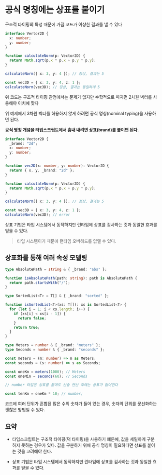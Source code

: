 # 공식 명칭에는 상표를 붙이기

구조적 타이핑의 특성 때문에 가끔 코드가 이상한 결과를 낼 수 있다

```ts
interface Vertor2D {
  x: number;
  y: number;
}

function calculateNorm(p: Vector2D) {
  return Math.sqrt(p.x * p.x + p.y * p.y);
}

calculateNorm({ x: 3, y: 4 }); // 정상, 결과는 5

const vec3D = { x: 3, y: 4, z: 1 };
calculateNorm(vec3D); // 정상, 결과는 동일하게 5
```

위 코드는 구조적 타이핑 관점에서는 문제가 없지만 수학적으로 따지면 2차원 벡터를 사용해야 이치에 맞다

위 예제에서 3차원 벡터를 허용하지 않게 하려면 공식 명칭(nominal typing)을 사용하면 된다.

**공식 명칭 개념을 타입스크립트에서 흉내 내려면 상표(brand)를 붙이면 된다.**

```ts
interface Vector2D {
  _brand: "2d";
  x: number;
  y: number;
}

function vec2D(x: number, y: number): Vector2D {
  return { x, y, _brand: "2d" };
}

function calculateNorm(p: Vector2D) {
  return Math.sqrt(p.x * p.x + p.y * p.y);
}

calculateNorm({ x: 3, y: 4 }); // 정상, 결과는 5

const vec3D = { x: 3, y: 4, z: 1 };
calculateNorm(vec3D); // error
```

상표 기법은 타입 시스템에서 동작하지만 런타임에 상표를 검사하는 것과 동일한 효과를 얻을 수 있다.

> 타입 시스템이기 때문에 런타임 오버헤드를 없앨 수 있다.

## 상표화를 통해 여러 속성 모델링

```ts
type AbsolutePath = string & { _brand: "abs" };

function isAbsolutePath(path: string): path is AbsolutePath {
  return path.startsWith("/");
}
```

```ts
type SortedList<T> = T[] & { _brand: "sorted" };

function isSortedList<T>(xs: T[]): xs is SortedList<T> {
  for (let i = 1; i < xs.length; i++) {
    if (xs[i] < xs[i - 1]) {
      return false;
    }
    return true;
  }
}
```

```ts
type Meters = number & { _brand: "meters" };
type Seconds = number & { _brand: "seconds" };

const meters = (m: number) => m as Meters;
const seconds = (s: number) => s as Seconds;

const oneKm = meters(1000); // Meters
const oneMin = seconds(60); // Seconds

// number 타입은 상표를 붙여도 산술 연산 후에는 상표가 없어진다

const tenKm = oneKm * 10; // number;
```

코드에 여러 단위가 혼합된 많은 수의 숫자가 들어 있는 경우, 숫자의 단위를 문선화하는 괜찮은 방법일 수 있다.

## 요약

- 타입스크립트는 구조적 타이핑(덕 타이핑)을 사용하기 떄문에, 값을 세밀하게 구분하지 못하는 경우가 있다.
  값을 구분하기 위해 공식 명칭이 필요하다면 상표를 붙이는 것을 고려해야 한다.

- 상표 기법은 타입 시스템에서 동작하지만 런타임에 상표를 검사하는 것과 동일한 효과를 얻을 수 있다.

